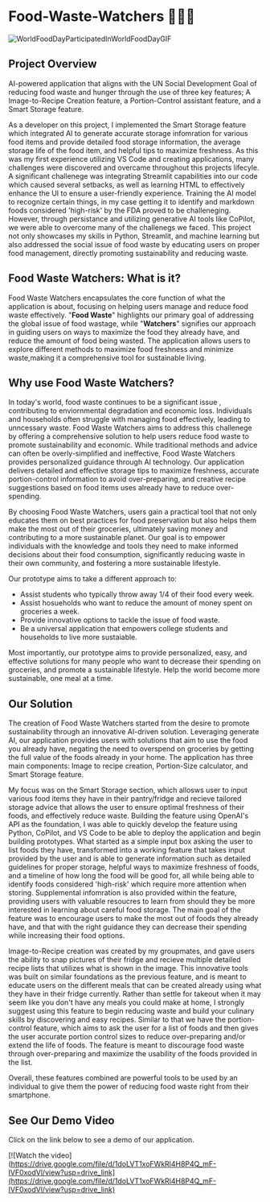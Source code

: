 # Food-Waste-Watchers 🍊🫙📑

![WorldFoodDayParticipatedInWorldFoodDayGIF](https://github.com/shmalaan/Food-Waste-Watchers/assets/165241724/a5ad18dd-4061-4755-b7a6-b82fd1cb255e)


## Project Overview

AI-powered application that aligns with the UN Social Development Goal of reducing food waste and hunger through the use of three key features; A Image-to-Recipe Creation feature, a Portion-Control assistant feature, and a Smart Storage feature.


As a developer on this project, I implemented the Smart Storage feature which integrated AI to generate accurate storage infomration for various food items and provide detailed food storage information, the average storage life of the food item, and helpful tips to maximize freshness. As this was my first experience utilizing VS Code and creating applications, many challenges were discovered and overcame throughout this projects lifecyle. A significant challenege was integrating Streamlit capabilities into our code which caused several setbacks, as well as learning HTML to effectively enhance the UI to ensure a user-friendly experience. Training the AI model to recognize certain things, in my case getting it to identify and markdown foods considered 'high-risk' by the FDA proved to be challeneging. However, through persistance and utilizing generative AI tools like CoPilot, we were able to overcome many of the challenegs we faced. This project not only showcases my skills in Python, Streamlit, and machine learning but also addressed the social issue of food waste by educating users on proper food management, directly promoting sustainability and reducing waste. 

## Food Waste Watchers: What is it? 


Food Waste Watchers encapsulates the core function of what the application is about, focusing on helping users manage and reduce food waste effectively. "**Food Waste**" highlights our primary goal of addressing the global issue of food wastage, while "**Watchers**" signifies our approach in guiding users on ways to maximize the food they already have, and reduce the amount of food being wasted.
The application allows users to explore different methods to maximize food freshness and minimize waste,making it a comprehensive tool for sustainable living.


## Why use Food Waste Watchers? 

In today's world, food waste continues to be a significant issue , contributing to enviornmental degradation and economic loss. Individuals and households often struggle with managing food effectively, leading to unncessary waste. Food Waste Watchers aims to address this challenege by offering a comprehensive solution to help users reduce food waste to promote sustainability and economic. While traditional methods and advice can often be overly-simplified and ineffective, Food Waste Watchers provides personalized guidance through AI technology. Our application delivers detailed and effective storage tips to maximize freshness, accurate portion-control information to avoid over-preparing, and creative recipe suggestions based on food items uses already have to reduce over-spending. 

By choosing Food Waste Watchers, users gain a practical tool that not only educates them on best practices for food preservation but also helps them make the most out of their groceries, ultimately saving money and contributing to a more sustainable planet. Our goal is to empower individuals with the knowledge and tools they need to make informed decisions about their food consumption, significantly reducing waste in their own community, and fostering a more sustainable lifestyle.

 Our prototype aims to take a different approach to: 
- Assist students who typically throw away 1/4 of their food every week.
- Assist hosueholds who want to reduce the amount of money spent on groceries a week.
- Provide innovative options to tackle the issue of food waste.
- Be a universal application that empowers college students and households to live more sustaiable.

Most importantly, our prototype aims to provide personalized, easy, and effective solutions for many people who want to decrease their spending on groceries, and promote a sustainable lifestyle. Help the world become more sustainable, one meal at a time.

## Our Solution

The creation of Food Waste Watchers started from the desire to promote sustainability through an innovative AI-driven solution. Leveraging generate AI, our application provides users with solutions that aim to use the food you already have, negating the need to overspend on groceries by getting the full value of the foods already in your home. The application has three main components: Image to recipe creation, Portion-Size calculator, and Smart Storage feature. 

My focus was on the Smart Storage section, which allosws user to input various food items they have in their pantry/fridge and recieve tailored storage advice that allows the user to ensure optimal freshness of their foods, and effectively reduce waste. Building the feature using OpenAI's API as the foundation, I was able to quickly develop the feature using Python, CoPilot, and VS Code to be able to deploy the application and begin building prototypes. What started as a simple input box asking the user to list foods they have, transformed into a working feature that takes input provided by the user and is able to generate information such as detailed guidelines for proper storage, helpful ways to maximize freshness of foods, and a timeline of how long the food will be good for, all while being able to identify foods considered 'high-risk' which require more attention when storing. Supplemental infomration is also provided within the feature, providing users with valuable resoucres to learn from should they be more interested in learning about careful food storage. The main goal of the feature was to encourage users to make the most out of foods they already have, and that with the right guidance they can decrease their spending while increasing their food options. 

Image-to-Recipe creation was created by my groupmates, and gave users the ability to snap pictures of their fridge and recieve multiple detailed recipe lists that utilizes what is shown in the image. This innovative tools was built on similar foundations as the previous feature, and is meant to educate users on the different meals that can be created already using what they have in their fridge currently. Rather than settle for takeout when it may seem like you don't have any meals you could make at home, I strongly suggest using this feature to begin reducing waste and build your culinary skills by discovering and easy recipes. Similar to that we have the portion-control feature, which aims to ask the user for a list of foods and then gives the user accurate portion control sizes to reduce over-preparing and/or extend the life of foods. The feature is meant to discourage food waste through over-preparing and maximize the usability of the foods provided in the list.

Overall, these features combined are powerful tools to be used by an individual to give them the power of reducing food waste right from their smartphone.

## See Our Demo Video

Click on the link below to see a demo of our application.

[![Watch the video](https://drive.google.com/file/d/1doLVT1xoFWkRl4H8P4Q_mF-IVF0xodVl/view?usp=drive_link](https://drive.google.com/file/d/1doLVT1xoFWkRl4H8P4Q_mF-IVF0xodVl/view?usp=drive_link) 


